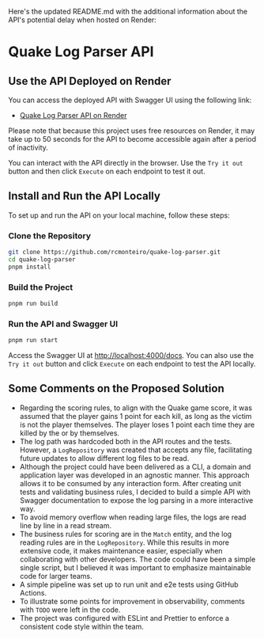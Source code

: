 Here's the updated README.md with the additional information about the API's potential delay when hosted on Render:

# Quake Log Parser API

## Use the API Deployed on Render

You can access the deployed API with Swagger UI using the following link:
- [Quake Log Parser API on Render](https://quake-log-parser.onrender.com/docs)

Please note that because this project uses free resources on Render, it may take up to 50 seconds for the API to become accessible again after a period of inactivity.

You can interact with the API directly in the browser. Use the `Try it out` button and then click `Execute` on each endpoint to test it out.

## Install and Run the API Locally

To set up and run the API on your local machine, follow these steps:

### Clone the Repository

```bash
git clone https://github.com/rcmonteiro/quake-log-parser.git
cd quake-log-parser
pnpm install
```

### Build the Project

```bash
pnpm run build
```

### Run the API and Swagger UI

```bash
pnpm run start
```

Access the Swagger UI at [http://localhost:4000/docs](http://localhost:4000/docs). You can also use the `Try it out` button and click `Execute` on each endpoint to test the API locally.

## Some Comments on the Proposed Solution

- Regarding the scoring rules, to align with the Quake game score, it was assumed that the player gains 1 point for each kill, as long as the victim is not the player themselves. The player loses 1 point each time they are killed by the <world> or by themselves.
- The log path was hardcoded both in the API routes and the tests. However, a `LogRepository` was created that accepts any file, facilitating future updates to allow different log files to be read.
- Although the project could have been delivered as a CLI, a domain and application layer was developed in an agnostic manner. This approach allows it to be consumed by any interaction form. After creating unit tests and validating business rules, I decided to build a simple API with Swagger documentation to expose the log parsing in a more interactive way.
- To avoid memory overflow when reading large files, the logs are read line by line in a read stream.
- The business rules for scoring are in the `Match` entity, and the log reading rules are in the `LogRepository`. While this results in more extensive code, it makes maintenance easier, especially when collaborating with other developers. The code could have been a simple single script, but I believed it was important to emphasize maintainable code for larger teams.
- A simple pipeline was set up to run unit and e2e tests using GitHub Actions.
- To illustrate some points for improvement in observability, comments with `TODO` were left in the code.
- The project was configured with ESLint and Prettier to enforce a consistent code style within the team.